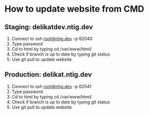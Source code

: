 # How to update website from CMD 

## Staging: delikatdev.ntig.dev

1. Connect to ssh root@ntig.dev -p 62040
2. Type password
3. Cd to html by typing cd /var/www/html/
4. Check if branch is up to date by typing git status
5. Use git pull to update website

## Production: delikat.ntig.dev

1. Connect to ssh root@ntig.dev -p 62041
2. Type password
3. Cd to html by typing cd /var/www/html/
4. Check if branch is up to date by typing git status
5. Use git pull to update website
